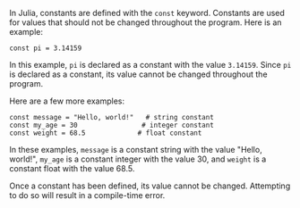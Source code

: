 In Julia, constants are defined with the `const` keyword. Constants are used for values that should not be changed throughout the program. Here is an example:

```
const pi = 3.14159
```

In this example, `pi` is declared as a constant with the value `3.14159`. Since `pi` is declared as a constant, its value cannot be changed throughout the program.

Here are a few more examples:

```
const message = "Hello, world!"   # string constant
const my_age = 30                # integer constant
const weight = 68.5             # float constant
```

In these examples, `message` is a constant string with the value "Hello, world!", `my_age` is a constant integer with the value 30, and `weight` is a constant float with the value 68.5.

Once a constant has been defined, its value cannot be changed. Attempting to do so will result in a compile-time error.